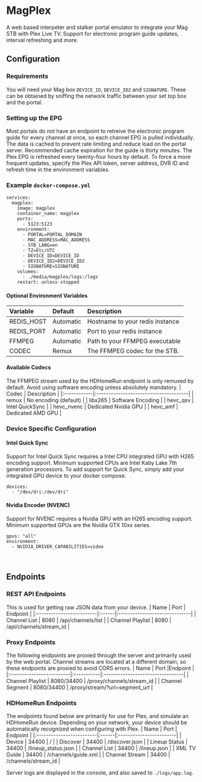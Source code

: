 # MagPlex 
A web based interpeter and stalker portal emulator to integrate your Mag STB with Plex Live TV. Support for electronic program guide updates, interval refreshing and more.
## Configuration
### Requirements
You will need your Mag box `DEVICE_ID`, `DEVICE_ID2` and `SIGNATURE`. These can be obtained by sniffing the network traffic between your set top box and the portal.

### Setting up the EPG
Most portals do not have an endpoint to retreive the electronic program guide for every channel at once, so each channel EPG is pulled individually. The data is cached to prevent rate limiting and reduce load on the portal server. Recommended cache expiration for the guide is thirty minutes. The Plex EPG is refreshed every twenty-four hours by default. To force a more frequent updates, specify the Plex API token, server address, DVR ID and refresh time in the environment variables.

### Example `docker-compose.yml`
```
services:
  magplex:
    image: magplex
    container_name: magplex
    ports:
      - 5123:5123
    environment:
      - PORTAL=PORTAL_DOMAIN
      - MAC_ADDRESS=MAC_ADDRESS
      - STB_LANG=en
      - TZ=Etc/UTC
      - DEVICE_ID=DEVICE_ID
      - DEVICE_ID2=DEVICE_ID2
      - SIGNATURE=SIGNATURE
    volumes:
      - ./media/magplex/logs:/logs
    restart: unless-stopped
```
#### Optional Environment Variables
| Variable       | Default          | Description                        |
|:---------------|:-----------------|:-----------------------------------|
| REDIS_HOST     | Automatic        | Hostname to your redis instance    |
| REDIS_PORT     | Automatic        | Port to your redis instance        |
| FFMPEG         | Automatic        | Path to your FFMPEG executable     |
| CODEC          | Remux            | The FFMPEG codec for the STB.      |

#### Available Codecs
The FFMPEG stream used by the HDHomeRun endpoint is only remuxed by default. Avoid using software encoding unless absolutely mandatory.
| Codec       | Description                           |
|:------------|:--------------------------------------|
| remux       | No encoding (default)                 |
| libx265     | Software Encoding                     |
| hevc_qsv    | Intel QuickSync                       |
| hevc_nvenc  | Dedicated Nvidia GPU                  |
| hevc_amf    | Dedicated AMD GPU                     |

### Device Specific Configuration
#### Intel Quick Sync
Support for Intel Quick Sync requires a Intel CPU integrated GPU with H265 encoding support. Minimum supported CPUs are Intel Kaby Lake 7th generation processors. To add support for Quick Sync, simply add your integrated GPU device to your docker compose.
```
devices:
  - "/dev/dri:/dev/dri"
```

#### Nvidia Encoder (NVENC)
Support for NVENC requires a Nvidia GPU with an H265 encoding support. Minimum supported GPUs are the Nvidia GTX 10xx series.
```
gpus: "all"
environment:
  - NVIDIA_DRIVER_CAPABILITIES=video
```

<br>

## Endpoints
### REST API Endpoints
This is used for getting raw JSON data from your device.
| Name                     | Port  | Endpoint                      |
|:-------------------------|:------|:------------------------------|
| Channel List             | 8080  | /api/channels/list            |
| Channel Playlist         | 8080  | /api/channels/stream_id       |


### Proxy Endpoints
The following endpoints are proxied through the server and primarily used by the web portal. Channel streams are located at a different domain, so these endpoints are proxied to avoid CORS errors.
| Name                     | Port       |Endpoint                          |
|:-------------------------|:-----------|:---------------------------------|
| Channel Playlist         | 8080/34400 | /proxy/channels/stream_id        |
| Channel Segment          | 8080/34400 | /proxy/stream/?url=segment_url   |


### HDHomeRun Endpoints
The endpoints found below are primarily for use for Plex, and simulate an HDHomeRun device. Depending on your network, your device should be automatically recognized when configuring with Plex. 
| Name                     | Port  | Endpoint                |
|:-------------------------|:------|:------------------------|
| Device                   | 34400 | /                       |
| Discover                 | 34400 | /discover.json          |
| Lineup Status            | 34400 | /lineup_status.json     |
| Channel List             | 34400 | /lineup.json            |
| XML TV Guide             | 34400 | /channels/guide.xml     |
| Channel Stream           | 34400 | /channels/stream_id     |

Server logs are displayed in the console, and also saved to `./logs/app.log`.
